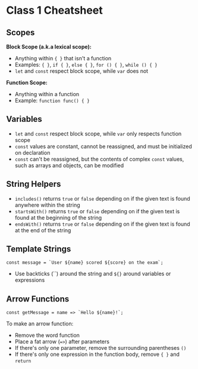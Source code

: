 # Class 1 Cheatsheet

## Scopes

**Block Scope (a.k.a lexical scope):**

- Anything within `{ }` that isn't a function
- Examples: `{ }`, `if { }`, `else { }`, `for () { }`, `while () { }`
- `let` and `const` respect block scope, while `var` does not

**Function Scope:**
- Anything within a function
- Example: `function func() { }`

## Variables

- `let` and `const` respect block scope, while `var` only respects function scope
- `const` values are constant, cannot be reassigned, and must be initialized on declaration
- `const` can't be reassigned, but the contents of complex `const` values, such as arrays and objects, can be modified

## String Helpers

- `includes()` returns `true` or `false` depending on if the given text is found anywhere within the string
- `startsWith()` returns `true` or `false` depending on if the given text is found at the beginning of the string
- `endsWith()` returns `true` or `false` depending on if the given text is found at the end of the string

## Template Strings

```const message = `User ${name} scored ${score} on the exam`;```

- Use backticks (``) around the string and `${}` around variables or expressions

## Arrow Functions

```const getMessage = name => `Hello ${name}!`;```

To make an arrow function:

- Remove the word function
- Place a fat arrow (`=>`) after parameters
- If there's only one parameter, remove the surrounding parentheses `()`
- If there's only one expression in the function body, remove `{ }` and `return`
